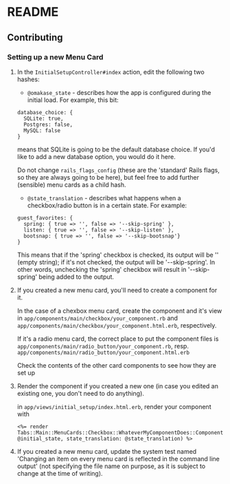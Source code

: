 # README

## Contributing

### Setting up a new Menu Card

1. In the `InitialSetupController#index` action, edit the following two hashes:
   * `@omakase_state` - describes how the app is configured during the initial load. For example, this bit:
   ```
   database_choice: {
     SQLite: true,
     Postgres: false,
     MySQL: false
   }
   ```
   means that SQLite is going to be the default database choice.
   If you'd like to add a new database option, you would do it here.
   
   Do not change `rails_flags_config` (these are the 'standard' Rails flags, so they are always going to be here), but feel free to add further (sensible) menu cards as a child hash.
   
   * `@state_translation` - describes what happens when a checkbox/radio button is in a certain state. For example:
   ```
   guest_favorites: {
     spring: { true => '', false => '--skip-spring' },
     listen: { true => '', false => '--skip-listen' },
     bootsnap: { true => '', false => '--skip-bootsnap'}
   }
   ```
   This means that if the 'spring' checkbox is checked, its output will be '' (empty string); if it's not checked, the output will be '--skip-spring'. In other words, unchecking the 'spring' checkbox will result in '--skip-spring' being added to the output.
   
2. If you created a new menu card, you'll need to create a component for it.  
   
   In the case of a chexbox menu card, create the component and it's view in `app/components/main/checkbox/your_component.rb` and `app/components/main/checkbox/your_component.html.erb`, respectively.
   
   If it's a radio menu card, the correct place to put the component files is `app/components/main/radio_button/your_component.rb`, resp. `app/components/main/radio_button/your_component.html.erb`
   
   Check the contents of the other card components to see how they are set up
   
3. Render the component if you created a new one (in case you edited an existing one, you don't need to do anything).

   in `app/views/initial_setup/index.html.erb`, render your component with
   
   ```
   <%= render Tabs::Main::MenuCards::Checkbox::WhateverMyComponentDoes::Component.new(initial_state: @initial_state, state_translation: @state_translation) %>
   ```
   
4. If you created a new menu card, update the system test named 'Changing an item on every menu card is reflected in the command line output' (not specifying the file name on purpose, as it is subject to change at the time of writing). 
   

   

   
   